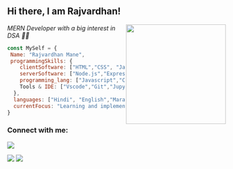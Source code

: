 <p align="center">
<!--  <img align="center" width="700" src="https://foodaddiction.com/wp-content/uploads/2021/03/animated-presentation-software-header.gif"> -->
</p>
<h2> Hi there, I am Rajvardhan!</h2>
<img align='right' src="https://media.giphy.com/media/HEPwfdu6T6svpPE1eN/giphy.gif" width="230" eight="230">
<p><em> MERN Developer with a big interest in DSA 👨‍💻</em></p>

```javascript
const MySelf = {
 Name: "Rajvardhan Mane",
 programmingSkills: {
    clientSoftware: ["HTML","CSS", "JavaScript", "Tailwind-Css", "React.js", "Redux.js"],
    serverSoftware: ["Node.js","Express.js","MongooDB","SQL"],
    programming_lang: ["Javascript","C","Python","C++"]
    Tools & IDE: ["Vscode","Git","Jupyter Notebook","Google Colab"],
  },
  languages: ["Hindi", "English","Marathi"],
  currentFocus: "Learning and implementing"
}
```

<h3 align="left">Connect with me:</h3>
<p align="left">
<!-- <a href="https://twitter.com/@gauravmisal8" target="blank"><img align="center" src="https://raw.githubusercontent.com/rahuldkjain/github-profile-readme-generator/master/src/images/icons/Social/twitter.svg" alt="@gauravmisal8" height="30" width="40" /></a>
<a href="https://linkedin.com/in/https://www.linkedin.com/in/gaurav-misal-962a01205" target="blank"><img align="center" src="https://raw.githubusercontent.com/rahuldkjain/github-profile-readme-generator/master/src/images/icons/Social/linked-in-alt.svg" alt="https://www.linkedin.com/in/gaurav-misal-962a01205" height="30" width="40" /></a>
<a href="https://instagram.com/gmisal2002@gmail.com" target="blank"><img align="center" src="https://raw.githubusercontent.com/rahuldkjain/github-profile-readme-generator/master/src/images/icons/Social/instagram.svg" alt="gmisal2002@gmail.com" height="30" width="40" /></a>
<a href="https://www.leetcode.com/garry000" target="blank"><img align="center" src="https://raw.githubusercontent.com/rahuldkjain/github-profile-readme-generator/master/src/images/icons/Social/leet-code.svg" alt="garry000" height="30" width="40" /></a> -->

</p>
<img src="https://komarev.com/ghpvc/?username=RAJVARDHAN-M&color=dc143c">


<p>
<img src="https://github-readme-stats.vercel.app/api/top-langs/?username=RAJVARDHAN-M">
<img src="https://github-readme-stats.vercel.app/api?username=RAJVARDHAN-M">

</p>
